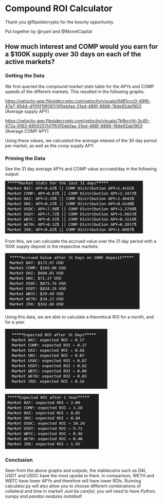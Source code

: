 # Compound ROI Calculator

Thank you @flipsidecrypto for the bounty opportunity.

Put together by @ryanl and @MonetCapital

## How much interest and COMP would you earn for a $100K supply over 30 days on each of the active markets?

### Getting the Data
We first queried the *compound market stats* table for the APYs and COMP speeds of the different markets. This resulted in the following graphs.



https://velocity-app.flipsidecrypto.com/velocity/visuals/6d81ccc0-49f6-47a7-9544-d11f0f19f097/0f0ebfaa-31ed-486f-9866-19de92de1903
(Average supply APY)

https://velocity-app.flipsidecrypto.com/velocity/visuals/7bfbccfd-3c45-472a-9163-6600251147ff/0f0ebfaa-31ed-486f-9866-19de92de1903
(Average COMP APY)

Using these values, we calculated the average interest of the 30 day period per market, as well as the comp supply APY.

### Priming the Data
See the 31 day average APYs and COMP value accrued/day in the following output:

![Average APY and COMP](/outputs/market_interests.png)

From this, we can calculate the accrued value over the 31 day period with a 100K supply deposit in the respective markets.

![Value](/outputs/accrued_value.png)

Using this data, we are able to calculate a theoretical ROI for a month, and for a year.

![ROI Month](/outputs/roi_month.png)

![ROI Year](/outputs/roi_year.png)

### Conclusion
Seen from the above graphs and outputs, the stablecoins such as DAI, USDT and USDC have the most upside to them. In comparison, WETH and WBTC have lower APYs and therefore will have lower ROIs.
Running calculator.py will also allow you to choose different combinations of collateral and time in market! *Just be careful, you will need to have Python, numpy and pandas modules installed!*
